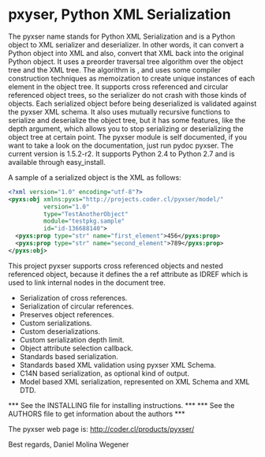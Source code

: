 
pxyser, Python XML Serialization
===

The pyxser name stands for Python XML Serialization and is a
Python object to XML serializer and deserializer. In other words,
it can convert a Python object into XML and also, convert that XML
back into the original Python object. It uses a preorder traversal
tree algorithm over the object tree and the XML tree. The algorithm
is , and uses some compiler construction techniques as memoization
to create unique instances of each element in the object tree. It
supports cross referenced and circular referenced object trees, so
the serializer do not crash with those kinds of objects. Each
serialized object before being deserialized is validated against
the pyxser XML schema. It also uses mutually recursive functions
to serialize and deserialize the object tree, but it has some
features, like the depth argument, which allows you to stop
serializing or deserializing the object tree at certain point.
The pyxser module is self documented, if you want to take a
look on the documentation, just run pydoc pyxser. The current
version is 1.5.2-r2. It supports Python 2.4 to Python 2.7 and is
available through easy_install.

A sample of a serialized object is the XML as follows:

```xml
<?xml version="1.0" encoding="utf-8"?>
<pyxs:obj xmlns:pyxs="http://projects.coder.cl/pyxser/model/"
          version="1.0"
          type="TestAnotherObject"
          module="testpkg.sample"
          id="id-136688140">
  <pyxs:prop type="str" name="first_element">456</pyxs:prop>
  <pyxs:prop type="str" name="second_element">789</pyxs:prop>
</pyxs:obj>
```

This project pyxser supports cross referenced objects and nested
referenced object, because it defines the a ref attribute as IDREF
which is used to link internal nodes in the document tree.

* Serialization of cross references.
* Serialization of circular references.
* Preserves object references.
* Custom serializations.
* Custom deserializations.
* Custom serialization depth limit.
* Object attribute selection callback.
* Standards based serialization.
* Standards based XML validation using pyxser XML Schema.
* C14N based serialization, as optional kind of output.
* Model based XML serialization, represented on XML Schema and XML DTD.

*** See the INSTALLING file for installing instructions. ***
*** See the AUTHORS file to get information about the authors ***

The pyxser web page is:
http://coder.cl/products/pyxser/

Best regards,
Daniel Molina Wegener
